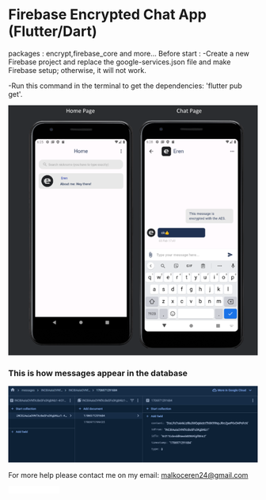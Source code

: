 # Firebase Encrypted Chat App (Flutter/Dart)
 packages :
 encrypt,firebase_core and more...
 Before start :
 -Create a new Firebase project and replace the google-services.json file and make Firebase setup; otherwise, it will not work.

 -Run this command in the terminal to get the dependencies: 'flutter pub get'.


![Screens](assets/images/screens.png)


### This is how messages appear in the database
![File Page](assets/images/111.png)



For more help please contact me on my email: malkoceren24@gmail.com

![](assets/images/erenium.png)
 
